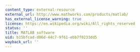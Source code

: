 ```yaml
---
content_type: external-resource
external_url: http://www.mathworks.com/products/matlab/
has_external_license_warning: true
license: https://en.wikipedia.org/wiki/All_rights_reserved
status: ''
title: MATLAB software
uid: b15bfcad-d06d-44c7-9f61-ebb7f0233dd5
wayback_url: ''
---
```

